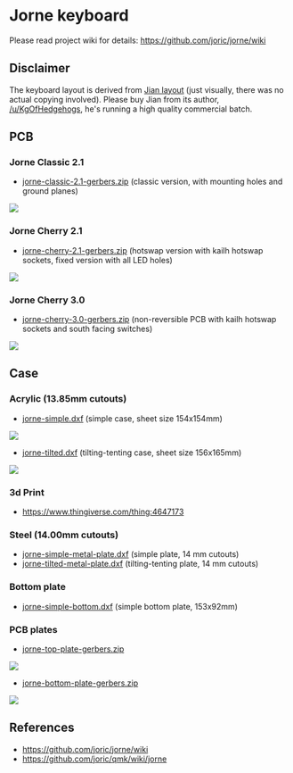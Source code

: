 # Jorne keyboard

Please read project wiki for details: https://github.com/joric/jorne/wiki

## Disclaimer

The keyboard layout is derived from [Jian layout](http://www.keyboard-layout-editor.com/#/gists/4b6c2af67148f58ddd6c6b2976c4370f) (just visually, there was no actual copying involved).
Please buy Jian from its author, [/u/KgOfHedgehogs](http://reddit.com/u/KgOfHedgehogs), he's running a high quality commercial batch.

## PCB

### Jorne Classic 2.1

* [jorne-classic-2.1-gerbers.zip](https://github.com/joric/crkbd/raw/jorne/gerbers/jorne-classic-2.1-gerbers.zip) (classic version, with mounting holes and ground planes)

![](images/jorne-classic-2.1.png)

### Jorne Cherry 2.1

* [jorne-cherry-2.1-gerbers.zip](https://github.com/joric/crkbd/raw/jorne/gerbers/jorne-cherry-2.1-gerbers.zip) (hotswap version with kailh hotswap sockets, fixed version with all LED holes)

![](images/jorne-cherry-2.1.png)

### Jorne Cherry 3.0

* [jorne-cherry-3.0-gerbers.zip](https://github.com/joric/crkbd/raw/jorne/gerbers/jorne-cherry-3.0-gerbers.zip) (non-reversible PCB with kailh hotswap sockets and south facing switches)

![](images/jorne-cherry-3.0.png)

## Case

### Acrylic (13.85mm cutouts)

* [jorne-simple.dxf](https://github.com/joric/crkbd/raw/jorne/dxf/jorne-simple.dxf) (simple case, sheet size 154x154mm)

![](images/jorne-simple.png)

* [jorne-tilted.dxf](https://github.com/joric/crkbd/raw/jorne/dxf/jorne-tilted.dxf) (tilting-tenting case, sheet size 156x165mm)

![](images/jorne-tilted.png)

### 3d  Print

* https://www.thingiverse.com/thing:4647173

### Steel (14.00mm cutouts)

* [jorne-simple-metal-plate.dxf](https://github.com/joric/crkbd/raw/jorne/dxf/jorne-simple-metal-plate.dxf) (simple plate, 14 mm cutouts)
* [jorne-tilted-metal-plate.dxf](https://github.com/joric/crkbd/raw/jorne/dxf/jorne-tilted-metal-plate.dxf) (tilting-tenting plate, 14 mm cutouts)

### Bottom plate

* [jorne-simple-bottom.dxf](https://github.com/joric/crkbd/raw/jorne/dxf/jorne-simple-bottom.dxf) (simple bottom plate, 153x92mm)

### PCB plates

* [jorne-top-plate-gerbers.zip](https://github.com/joric/crkbd/raw/jorne/gerbers/jorne-top-plate-gerbers.zip)

![](images/jorne-top-plate.png)

* [jorne-bottom-plate-gerbers.zip](https://github.com/joric/crkbd/raw/jorne/gerbers/jorne-bottom-plate-gerbers.zip)

![](images/jorne-bottom-plate.png)

## References

* https://github.com/joric/jorne/wiki
* https://github.com/joric/qmk/wiki/jorne
